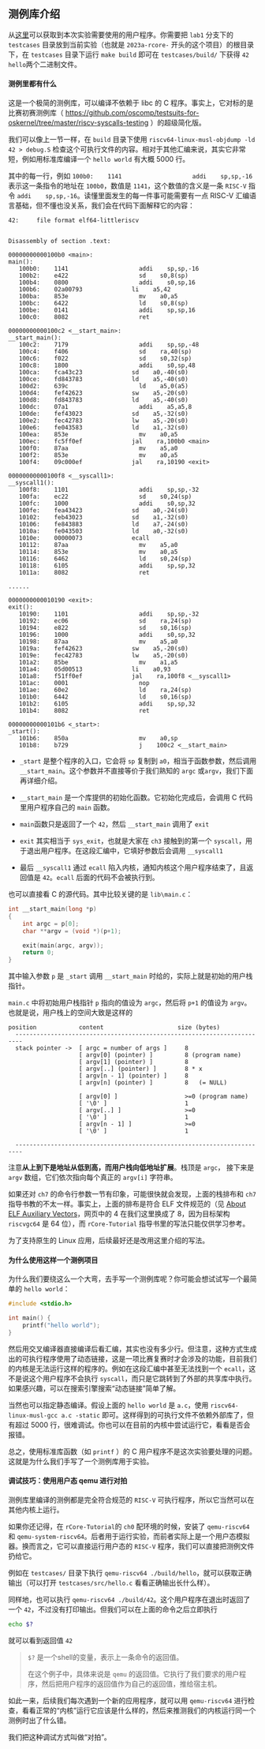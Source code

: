 ## 测例库介绍

从[这里](https://github.com/LearningOS/2023a-stage3-proj2/tree/lab1)可以获取到本次实验需要使用的用户程序。你需要把 `lab1` 分支下的 `testcases` 目录放到当前实验（也就是 `2023a-rcore-` 开头的这个项目）的根目录下，在 `testcases` 目录下运行 `make build` 即可在 `testcases/build/` 下获得 `42` `hello`两个二进制文件。

#### 测例里都有什么

这是一个极简的测例库，可以编译不依赖于 libc 的 C 程序。事实上，它对标的是比赛初赛测例库（ https://github.com/oscomp/testsuits-for-oskernel/tree/master/riscv-syscalls-testing ）的超级简化版。

我们可以像上一节一样，在 `build` 目录下使用 `riscv64-linux-musl-objdump -ld 42 > debug.S` 检查这个可执行文件的内容。相对于其他汇编来说，其实它非常短，例如用标准库编译一个 `hello world` 有大概 5000 行。

其中的每一行，例如 `100b0:    1141                    addi    sp,sp,-16` 表示这一条指令的地址在 `100b0`，数值是 `1141`，这个数值的含义是一条 `RISC-V` 指令 `addi    sp,sp,-16`。读懂里面发生的每一件事可能需要有一点 RISC-V 汇编语言基础，但不懂也没关系，我们会在代码下面解释它的内容：

```
42:     file format elf64-littleriscv


Disassembly of section .text:

00000000000100b0 <main>:
main():
   100b0:    1141                    addi    sp,sp,-16
   100b2:    e422                    sd    s0,8(sp)
   100b4:    0800                    addi    s0,sp,16
   100b6:    02a00793              li    a5,42
   100ba:    853e                    mv    a0,a5
   100bc:    6422                    ld    s0,8(sp)
   100be:    0141                    addi    sp,sp,16
   100c0:    8082                    ret

00000000000100c2 <__start_main>:
__start_main():
   100c2:    7179                    addi    sp,sp,-48
   100c4:    f406                    sd    ra,40(sp)
   100c6:    f022                    sd    s0,32(sp)
   100c8:    1800                    addi    s0,sp,48
   100ca:    fca43c23              sd    a0,-40(s0)
   100ce:    fd843783              ld    a5,-40(s0)
   100d2:    639c                    ld    a5,0(a5)
   100d4:    fef42623              sw    a5,-20(s0)
   100d8:    fd843783              ld    a5,-40(s0)
   100dc:    07a1                    addi    a5,a5,8
   100de:    fef43023              sd    a5,-32(s0)
   100e2:    fec42783              lw    a5,-20(s0)
   100e6:    fe043583              ld    a1,-32(s0)
   100ea:    853e                    mv    a0,a5
   100ec:    fc5ff0ef              jal    ra,100b0 <main>
   100f0:    87aa                    mv    a5,a0
   100f2:    853e                    mv    a0,a5
   100f4:    09c000ef              jal    ra,10190 <exit>

00000000000100f8 <__syscall1>:
__syscall1():
   100f8:    1101                    addi    sp,sp,-32
   100fa:    ec22                    sd    s0,24(sp)
   100fc:    1000                    addi    s0,sp,32
   100fe:    fea43423              sd    a0,-24(s0)
   10102:    feb43023              sd    a1,-32(s0)
   10106:    fe843883              ld    a7,-24(s0)
   1010a:    fe043503              ld    a0,-32(s0)
   1010e:    00000073              ecall
   10112:    87aa                    mv    a5,a0
   10114:    853e                    mv    a0,a5
   10116:    6462                    ld    s0,24(sp)
   10118:    6105                    addi    sp,sp,32
   1011a:    8082                    ret

......

0000000000010190 <exit>:
exit():
   10190:    1101                    addi    sp,sp,-32
   10192:    ec06                    sd    ra,24(sp)
   10194:    e822                    sd    s0,16(sp)
   10196:    1000                    addi    s0,sp,32
   10198:    87aa                    mv    a5,a0
   1019a:    fef42623              sw    a5,-20(s0)
   1019e:    fec42783              lw    a5,-20(s0)
   101a2:    85be                    mv    a1,a5
   101a4:    05d00513              li    a0,93
   101a8:    f51ff0ef              jal    ra,100f8 <__syscall1>
   101ac:    0001                    nop
   101ae:    60e2                    ld    ra,24(sp)
   101b0:    6442                    ld    s0,16(sp)
   101b2:    6105                    addi    sp,sp,32
   101b4:    8082                    ret

00000000000101b6 <_start>:
_start():
   101b6:    850a                    mv    a0,sp
   101b8:    b729                    j    100c2 <__start_main>
```

- `_start` 是整个程序的入口，它会将 `sp` 复制到 `a0`，相当于函数参数，然后调用 `__start_main`。这个参数并不直接等价于我们熟知的 `argc` 或`argv`，我们下面再详细介绍。

- `__start_main` 是一个库提供的初始化函数。它初始化完成后，会调用 C 代码里用户程序自己的 `main` 函数。

- `main`函数只是返回了一个 `42`，然后 `__start_main` 调用了 `exit`

- `exit` 其实相当于 `sys_exit`，也就是大家在 `ch3` 接触到的第一个 `syscall`，用于退出用户程序。在这段汇编中，它填好参数后会调用 `__syscall1`

- 最后 `__syscall1` 通过 `ecall` 陷入内核，通知内核这个用户程序结束了，且返回值是 `42`。`ecall` 后面的代码不会被执行到。

也可以直接看 C 的源代码。其中比较关键的是 `lib\main.c`：

```c
int __start_main(long *p)
{
    int argc = p[0];
    char **argv = (void *)(p+1);

    exit(main(argc, argv));
    return 0;
}
```

其中输入参数 `p` 是 `_start` 调用 `__start_main` 时给的，实际上就是初始的用户栈指针。

`main.c` 中将初始用户栈指针 `p` 指向的值设为 `argc`，然后将 `p+1` 的值设为 `argv`。也就是说，用户栈上的空间大致是这样的

```
position            content                     size (bytes)
  ------------------------------------------------------------------------
  stack pointer ->  [ argc = number of args ]     8
                    [ argv[0] (pointer) ]         8 (program name)
                    [ argv[1] (pointer) ]         8
                    [ argv[..] (pointer) ]        8 * x
                    [ argv[n - 1] (pointer) ]     8
                    [ argv[n] (pointer) ]         8   (= NULL)

                    [ argv[0] ]                   >=0 (program name)
                    [ '\0' ]                      1
                    [ argv[..] ]                  >=0
                    [ '\0' ]                      1
                    [ argv[n - 1] ]               >=0
                    [ '\0' ]                      1

  ------------------------------------------------------------------------
```

注意**从上到下是地址从低到高，而用户栈向低地址扩展**。栈顶是 `argc`， 接下来是 `argv` 数组，它们依次指向每个真正的 `argv[i]` 字符串。

如果还对 `ch7` 的命令行参数一节有印象，可能很快就会发现，上面的栈排布和 `ch7` 指导书教的不太一样。事实上，上面的排布是符合 ELF 文件规范的（见 [About ELF Auxiliary Vectors](https://articles.manugarg.com/aboutelfauxiliaryvectors.html)，网页中的 4 在我们这里换成了 8，因为目标架构 `riscvgc64` 是 64 位），而 `rCore-Tutorial` 指导书里的写法只能仅供学习参考。

为了支持原生的 Linux 应用，后续最好还是改用这里介绍的写法。

#### 为什么使用这样一个测例项目

为什么我们要绕这么一个大弯，去手写一个测例库呢？你可能会想试试写一个最简单的 `hello world`：

```c
#include <stdio.h>

int main() {
    printf("hello world");
}
```

然后用交叉编译器直接编译后看汇编，其实也没有多少行。但注意，这种方式生成出的可执行程序使用了动态链接，这是一项比赛复赛时才会涉及的功能，目前我们的内核是无法运行这样的程序的。例如在这段汇编中甚至无法找到一个 `ecall`，这不是说这个用户程序不会执行 `syscall`，而只是它跳转到了外部的共享库中执行。如果感兴趣，可以在搜索引擎搜索“动态链接”简单了解。

当然也可以指定静态编译。假设上面的 `hello world` 是 `a.c`，使用 `riscv64-linux-musl-gcc a.c -static` 即可。这样得到的可执行文件不依赖外部库了，但有超过 5000 行，很难调试。你也可以在目前的内核中尝试运行它，看看是否会报错。

总之，使用标准库函数（如 `printf` ）的 C 用户程序不是这次实验要处理的问题。这就是为什么我们手写了一个测例库用于实验。

#### 调试技巧：使用用户态 qemu 进行对拍

测例库里编译的测例都是完全符合规范的 `RISC-V` 可执行程序，所以它当然可以在其他内核上运行。

如果你还记得，在 `rCore-Tutorial`的 `ch0` 配环境的时候，安装了 `qemu-riscv64` 和 `qemu-system-riscv64`。后者用于运行实验，而前者实际上是一个用户态模拟器。换而言之，它可以直接运行用户态的 `RISC-V` 程序，我们可以直接把测例文件扔给它。

例如在 `testcases/` 目录下执行 `qemu-riscv64 ./build/hello`，就可以获取正确输出（可以打开 `testcases/src/hello.c` 看看正确输出长什么样）。

同样地，也可以执行 `qemu-riscv64 ./build/42`。这个用户程序在退出时返回了一个 `42`，不过没有打印输出。但我们可以在上面的命令之后立即执行

```bash
echo $?
```

就可以看到返回值 `42`

> `$?` 是一个shell的变量，表示上一条命令的返回值。
> 
> 在这个例子中，具体来说是 `qemu` 的返回值。它执行了我们要求的用户程序，然后把用户程序的返回值作为自己的返回值，推给宿主机。

如此一来，后续我们每次遇到一个新的应用程序，就可以用 `qemu-riscv64` 进行检查，看看正常的“内核”运行它应该是什么样的，然后来推测我们的内核运行同一个测例时出了什么错。

我们把这种调试方式叫做“对拍”。
